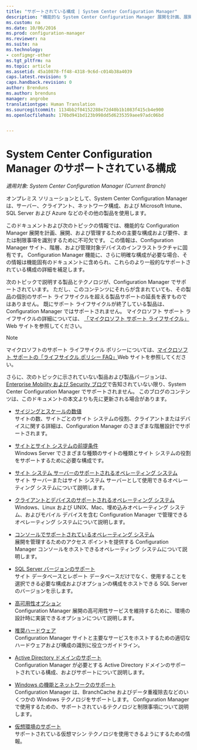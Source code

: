 ```yaml
---
title: "サポートされている構成 | System Center Configuration Manager"
description: "機能的な System Center Configuration Manager 展開を計画、展開、および管理するための主要な構成および要件を特定します。"
ms.custom: na
ms.date: 10/06/2016
ms.prod: configuration-manager
ms.reviewer: na
ms.suite: na
ms.technology:
- configmgr-other
ms.tgt_pltfrm: na
ms.topic: article
ms.assetid: 45a10878-ff48-4318-9c6d-c014b38a4039
caps.latest.revision: 9
caps.handback.revision: 0
author: Brenduns
ms.author: brenduns
manager: angrobe
translationtype: Human Translation
ms.sourcegitcommit: 1134bb2f04152288e72d40b1b1083f415cb4e900
ms.openlocfilehash: 170bd941bd123b998dd5d6235359aee97adc06bd


---
```

# <a name="supported-configurations-for-system-center-configuration-manager"></a>System Center Configuration Manager のサポートされている構成

*適用対象: System Center Configuration Manager (Current Branch)*

オンプレミス ソリューションとして、System Center Configuration Manager は、サーバー、クライアント、ネットワーク構成、および Microsoft Intune、SQL Server および Azure などのその他の製品を使用します。

このドキュメントおよび次のトピックの情報では、機能的な Configuration Manager 展開を計画、展開、および管理するための主要な構成および要件、または制限事項を識別するために不可欠です。  この情報は、Configuration Manager サイト、階層、および管理対象デバイスのインフラストラクチャに固有です。 Configuration Manager 機能に、さらに明確な構成が必要な場合、その情報は機能固有のドキュメントに含められ、これらのより一般的なサポートされている構成の詳細を補足します。  

 次のトピックで説明する製品とテクノロジが、Configuration Manager でサポートされています。 ただし、このコンテンツにそれらが含まれていても、その製品の個別のサポート ライフサイクルを超える製品サポートの延長を表すものではありません。 既にサポート ライフサイクルが終了している製品は、Configuration Manager ではサポートされません。 マイクロソフト サポート ライフサイクルの詳細については、 [「マイクロソフト サポート ライフサイクル」](http://go.microsoft.com/fwlink/p/?LinkId=208270) Web サイトを参照してください。  

> [!NOTE]  
>  マイクロソフトのサポート ライフサイクル ポリシーについては、[マイクロソフト サポートの「ライフサイクル ポリシー FAQ」](http://go.microsoft.com/fwlink/p/?LinkId=31976)Web サイトを参照してください。  

 さらに、次のトピックに示されていない製品および製品バージョンは、[Enterprise Mobility および Security ブログ](https://blogs.technet.microsoft.com/enterprisemobility/)で告知されていない限り、System Center Configuration Manager でサポートされません。  このブログのコンテンツは、このドキュメントの本文よりも先に更新される場合があります。


-  [サイジングとスケールの数値](../../../core/plan-design/configs/size-and-scale-numbers.md)  
サイトの数、サイトごとのサイト システムの役割、クライアントまたはデバイスに関する詳細は、Configuration Manager のさまざまな階層設計でサポートされます。

-  [サイトとサイト システムの前提条件](../../../core/plan-design/configs/site-and-site-system-prerequisites.md)  
Windows Server でさまざまな種類のサイトの種類とサイト システムの役割をサポートするために必要な構成です。

-  [サイト システム サーバーのサポートされるオペレーティング システム](../../../core/plan-design/configs/supported-operating-systems-for-site-system-servers.md)  
サイト サーバーまたはサイト システム サーバーとして使用できるオペレーティング システムについて説明します。

-  [クライアントとデバイスのサポートされるオペレーティング システム](../../../core/plan-design/configs/supported-operating-systems-for-clients-and-devices.md)  
Windows、Linux および UNIX、Mac、埋め込みオペレーティング システム、およびモバイル デバイスを含む Configuration Manager で管理できるオペレーティング システムについて説明します。

-  [コンソールでサポートされているオペレーティング システム](../../../core/plan-design/configs/supported-operating-systems-consoles.md)  
展開を管理するためのアクセス ポイントを提供する Configuration Manager コンソールをホストできるオペレーティング システムについて説明します。  

-  [SQL Server バージョンのサポート](../../../core/plan-design/configs/support-for-sql-server-versions.md)  
サイト データベースとレポート データベースだけでなく、使用することを選択できる必要な構成およびオプションの構成をホストできる SQL Server のバージョンを示します。

-  [高可用性オプション](../../../protect/understand/high-availability-options.md)  
Configuration Manager 展開の高可用性サービスを維持するために、環境の設計時に実装できるオプションについて説明します。

-  [推奨ハードウェア](../../../core/plan-design/configs/recommended-hardware.md)  
Configuration Manager サイトと主要なサービスをホストするための適切なハードウェアおよび構成の識別に役立つガイドライン。

-  [Active Directory ドメインのサポート](../../../core/plan-design/configs/support-for-active-directory-domains.md)  
Configuration Manager が必要とする Active Directory ドメインのサポートされている構成、およびサポートについて説明します。

-  [Windows の機能とネットワークのサポート](../../../core/plan-design/configs/support-for-windows-features-and-networks.md)  
Configuration Manager は、BranchCache およびデータ重複除去などのいくつかの Windows テクノロジをサポートします。 Configuration Manager で使用するための、サポートされているテクノロジと制限事項について説明します。

-  [仮想環境のサポート](../../../core/plan-design/configs/support-for-virtualization-environments.md)  
サポートされている仮想マシン テクノロジを使用できるようにするための情報。



<!--HONumber=Nov16_HO1-->


